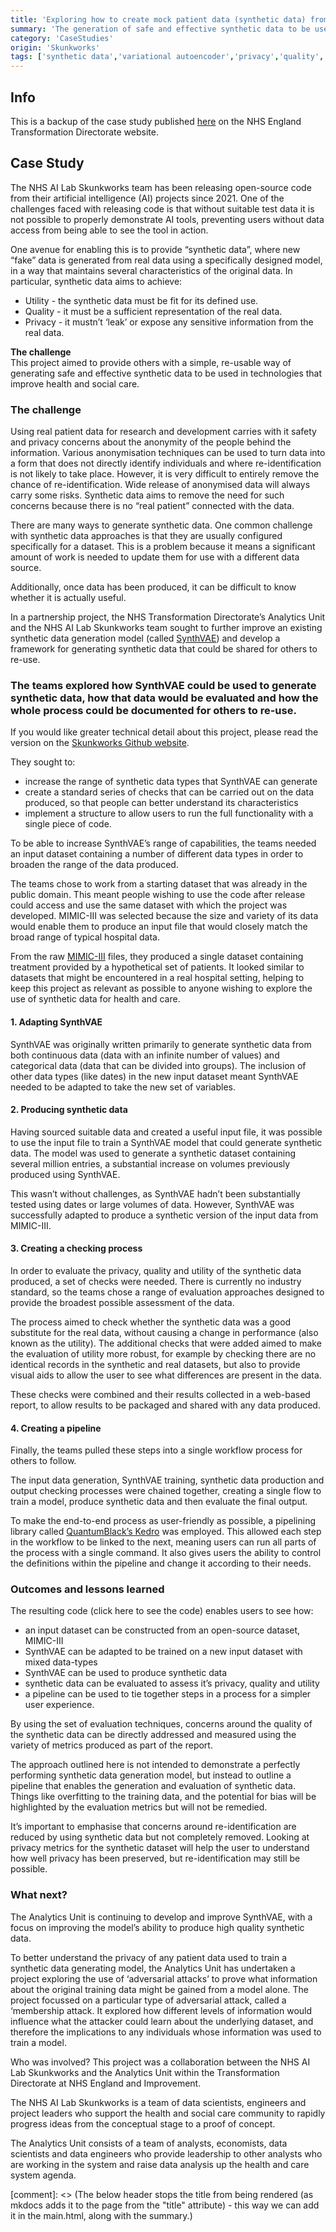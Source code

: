 ```yaml
---
title: 'Exploring how to create mock patient data (synthetic data) from real patient data'
summary: 'The generation of safe and effective synthetic data to be used in technologies that improve health and social care.'
category: 'CaseStudies'
origin: 'Skunkworks'
tags: ['synthetic data','variational autoencoder','privacy','quality','utility','kedro']
---
```


## Info
This is a backup of the case study published [here](https://transform.england.nhs.uk/ai-lab/explore-all-resources/develop-ai/exploring-how-to-create-mock-patient-data-synthetic-data-from-real-patient-data/) on the NHS England Transformation Directorate website.

## Case Study
The NHS AI Lab Skunkworks team has been releasing open-source code from their artificial intelligence (AI) projects since 2021. One of the challenges faced with releasing code is that without suitable test data it is not possible to properly demonstrate AI tools, preventing users without data access from being able to see the tool in action.

One avenue for enabling this is to provide “synthetic data”, where new “fake” data is generated from real data using a specifically designed model, in a way that maintains several characteristics of the original data. In particular, synthetic data aims to achieve:

- Utility - the synthetic data must be fit for its defined use.
- Quality - it must be a sufficient representation of the real data.
- Privacy - it mustn’t ‘leak’ or expose any sensitive information from the real data.

**The challenge**  
This project aimed to provide others with a simple, re-usable way of generating safe and effective synthetic data to be used in technologies that improve health and social care.

### The challenge
Using real patient data for research and development carries with it safety and privacy concerns about the anonymity of the people behind the information. Various anonymisation techniques can be used to turn data into a form that does not directly identify individuals and where re-identification is not likely to take place. However, it is very difficult to entirely remove the chance of re-identification. Wide release of anonymised data will always carry some risks. Synthetic data aims to remove the need for such concerns because there is no “real patient” connected with the data.

There are many ways to generate synthetic data. One common challenge with synthetic data approaches is that they are usually configured specifically for a dataset. This is a problem because it means a significant amount of work is needed to update them for use with a different data source.

Additionally, once data has been produced, it can be difficult to know whether it is actually useful.

In a partnership project, the NHS Transformation Directorate’s Analytics Unit and the NHS AI Lab Skunkworks team sought to further improve an existing synthetic data generation model (called [SynthVAE](https://nhsx.github.io/nhsx-internship-projects/synthetic-data-exploration-vae/)) and develop a framework for generating synthetic data that could be shared for others to re-use.

### The teams explored how SynthVAE could be used to generate synthetic data, how that data would be evaluated and how the whole process could be documented for others to re-use.

If you would like greater technical detail about this project, please read the version on the [Skunkworks Github website](https://nhsx.github.io/skunkworks/synthetic-data-pipeline).

They sought to:

- increase the range of synthetic data types that SynthVAE can generate
- create a standard series of checks that can be carried out on the data produced, so that people can better understand its characteristics
- implement a structure to allow users to run the full functionality with a single piece of code.

To be able to increase SynthVAE’s range of capabilities, the teams needed an input dataset containing a number of different data types in order to broaden the range of the data produced.

The teams chose to work from a starting dataset that was already in the public domain. This meant people wishing to use the code after release could access and use the same dataset with which the project was developed. MIMIC-III was selected because the size and variety of its data would enable them to produce an input file that would closely match the broad range of typical hospital data.

From the raw [MIMIC-III](https://physionet.org/content/mimiciii/1.4/) files, they produced a single dataset containing treatment provided by a hypothetical set of patients. It looked similar to datasets that might be encountered in a real hospital setting, helping to keep this project as relevant as possible to anyone wishing to explore the use of synthetic data for health and care.


#### 1. Adapting SynthVAE
SynthVAE was originally written primarily to generate synthetic data from both continuous data (data with an infinite number of values) and categorical data (data that can be divided into groups). The inclusion of other data types (like dates) in the new input dataset meant SynthVAE needed to be adapted to take the new set of variables.

#### 2. Producing synthetic data
Having sourced suitable data and created a useful input file, it was possible to use the input file to train a SynthVAE model that could generate synthetic data. The model was used to generate a synthetic dataset containing several million entries, a substantial increase on volumes previously produced using SynthVAE.

This wasn’t without challenges, as SynthVAE hadn’t been substantially tested using dates or large volumes of data. However, SynthVAE was successfully adapted to produce a synthetic version of the input data from MIMIC-III.

#### 3. Creating a checking process
In order to evaluate the privacy, quality and utility of the synthetic data produced, a set of checks were needed. There is currently no industry standard, so the teams chose a range of evaluation approaches designed to provide the broadest possible assessment of the data.

The process aimed to check whether the synthetic data was a good substitute for the real data, without causing a change in performance (also known as the utility). The additional checks that were added aimed to make the evaluation of utility more robust, for example by checking there are no identical records in the synthetic and real datasets, but also to provide visual aids to allow the user to see what differences are present in the data.

These checks were combined and their results collected in a web-based report, to allow results to be packaged and shared with any data produced.

#### 4. Creating a pipeline
Finally, the teams pulled these steps into a single workflow process for others to follow.

The input data generation, SynthVAE training, synthetic data production and output checking processes were chained together, creating a single flow to train a model, produce synthetic data and then evaluate the final output.

To make the end-to-end process as user-friendly as possible, a pipelining library called [QuantumBlack’s Kedro](https://medium.com/quantumblack/introducing-kedro-the-open-source-library-for-production-ready-machine-learning-code-d1c6d26ce2cf) was employed. This allowed each step in the workflow to be linked to the next, meaning users can run all parts of the process with a single command. It also gives users the ability to control the definitions within the pipeline and change it according to their needs.

### Outcomes and lessons learned
The resulting code (click here to see the code) enables users to see how:

- an input dataset can be constructed from an open-source dataset, MIMIC-III
- SynthVAE can be adapted to be trained on a new input dataset with mixed data-types
- SynthVAE can be used to produce synthetic data
- synthetic data can be evaluated to assess it’s privacy, quality and utility
- a pipeline can be used to tie together steps in a process for a simpler user experience.

By using the set of evaluation techniques, concerns around the quality of the synthetic data can be directly addressed and measured using the variety of metrics produced as part of the report.

The approach outlined here is not intended to demonstrate a perfectly performing synthetic data generation model, but instead to outline a pipeline that enables the generation and evaluation of synthetic data. Things like overfitting to the training data, and the potential for bias will be highlighted by the evaluation metrics but will not be remedied.

It’s important to emphasise that concerns around re-identification are reduced by using synthetic data but not completely removed. Looking at privacy metrics for the synthetic dataset will help the user to understand how well privacy has been preserved, but re-identification may still be possible.

### What next?
The Analytics Unit is continuing to develop and improve SynthVAE, with a focus on improving the model’s ability to produce high quality synthetic data.

To better understand the privacy of any patient data used to train a synthetic data generating model, the Analytics Unit has undertaken a project exploring the use of ‘adversarial attacks’ to prove what information about the original training data might be gained from a model alone. The project focussed on a particular type of adversarial attack, called a ‘membership attack. It explored how different levels of information would influence what the attacker could learn about the underlying dataset, and therefore the implications to any individuals whose information was used to train a model.

Who was involved?
This project was a collaboration between the NHS AI Lab Skunkworks and the Analytics Unit within the Transformation Directorate at NHS England and Improvement.

The NHS AI Lab Skunkworks is a team of data scientists, engineers and project leaders who support the health and social care community to rapidly progress ideas from the conceptual stage to a proof of concept.

The Analytics Unit consists of a team of analysts, economists, data scientists and data engineers who provide leadership to other analysts who are working in the system and raise data analysis up the health and care system agenda.

[comment]: <> (The below header stops the title from being rendered (as mkdocs adds it to the page from the "title" attribute) - this way we can add it in the main.html, along with the summary.)
#